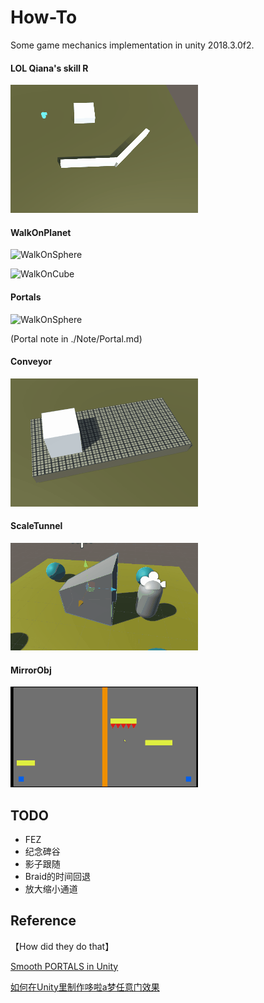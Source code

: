 # How-To
Some game mechanics implementation in unity 2018.3.0f2.



#### LOL Qiana's skill R

![](./README_Src/Qiana.gif)



#### WalkOnPlanet

![WalkOnSphere](./README_Src/WalkOnSphere.gif)

![WalkOnCube](./README_Src/WalkOnCube.gif)



#### Portals

![WalkOnSphere](./README_Src/Portal.gif)

(Portal note in ./Note/Portal.md)


#### Conveyor
![Conveyor](./README_Src/Conveyor.gif)

#### ScaleTunnel

![ScaleTunnel](./README_Src/ScaleTunnel.gif)

#### MirrorObj

![MirrorObj](./README_Src/MirrorObj.gif)



## TODO

* FEZ
* 纪念碑谷
* 影子跟随
* Braid的时间回退
* 放大缩小通道



## Reference

【How did they do that】

[Smooth PORTALS in Unity](https://www.youtube.com/watch?v=cuQao3hEKfs)

[如何在Unity里制作哆啦a梦任意门效果](https://www.bilibili.com/video/av45314450)

